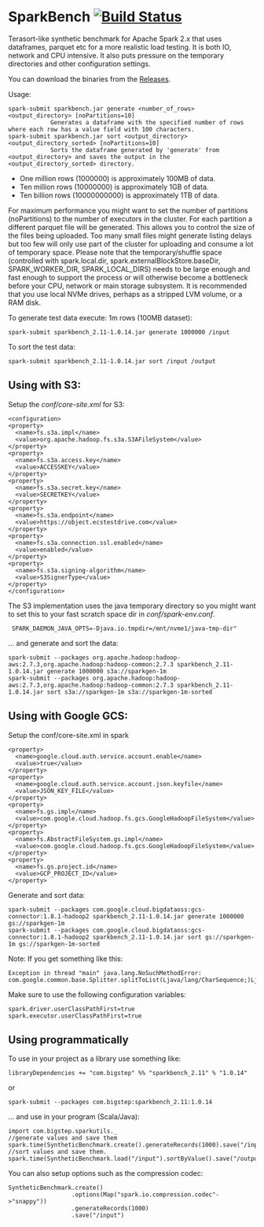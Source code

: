 # SparkBench [![Build Status](https://travis-ci.org/bigstepinc/SparkBench.svg?branch=master)](https://travis-ci.org/bigstepinc/SparkBench)
Terasort-like synthetic benchmark for Apache Spark 2.x that uses dataframes, parquet etc for a more realistic load testing. It is both IO, network and CPU intensive. It also puts pressure on the temporary directories and other configuration settings.

You can download the binaries from the [Releases](https://github.com/bigstepinc/SparkBench/releases).

Usage: 
```
spark-submit sparkbench.jar generate <number_of_rows> <output_directory> [noPartitions=10]
            Generates a dataframe with the specified number of rows where each row has a value field with 100 characters.
spark-submit sparkbench.jar sort <output_directory> <output_directory_sorted> [noPartitions=10]
            Sorts the dataframe generated by 'generate' from <output_directory> and saves the output in the <output_directory_sorted> directory.
```

- One million rows (1000000) is approximately 100MB of data.
- Ten million rows (10000000) is approximately 1GB of data. 
- Ten billion rows (10000000000) is approximately 1TB of data.

For maximum performance you might want to set the number of partitions (noPartitions) to the number of executors in the cluster. For each partition a different parquet file will be generated. This allows you to control the size of the files being uploaded. Too many small files might generate listing delays but too few will only use part of the cluster for uploading and consume a lot of temporary space.
Please note that the temporary/shuffle space (controlled with spark.local.dir, spark.externalBlockStore.baseDir, SPARK_WORKER_DIR, SPARK_LOCAL_DIRS) needs to be large enough and fast enough to support the process or will otherwise become a bottleneck before your CPU, network or main storage subsystem. It is recommended that you use local NVMe drives, perhaps as a stripped LVM volume, or a RAM disk.        

To generate test data execute: 1m rows (100MB dataset):
```
spark-submit sparkbench_2.11-1.0.14.jar generate 1000000 /input
```
To sort the test data:
```
spark-submit sparkbench_2.11-1.0.14.jar sort /input /output
```

## Using with S3:


Setup the *conf/core-site.xml* for S3:
```
<configuration>
<property>
  <name>fs.s3a.impl</name>
  <value>org.apache.hadoop.fs.s3a.S3AFileSystem</value>
</property>
<property>
  <name>fs.s3a.access.key</name>
  <value>ACCESSKEY</value>
</property>
<property>
  <name>fs.s3a.secret.key</name>
  <value>SECRETKEY</value>
</property>
<property>
  <name>fs.s3a.endpoint</name>
  <value>https://object.ecstestdrive.com</value>
</property>
<property>
  <name>fs.s3a.connection.ssl.enabled</name>
  <value>enabled</value>
</property>
<property>
  <name>fs.s3a.signing-algorithm</name>
  <value>S3SignerType</value>
</property>
</configuration>
```
The S3 implementation uses the java temporary directory so you might want to set this to your fast scratch space dir in *conf/spark-env.conf*.
```
 SPARK_DAEMON_JAVA_OPTS=-Djava.io.tmpdir=/mnt/nvme1/java-tmp-dir"
```
... and generate and sort the data:
```
spark-submit --packages org.apache.hadoop:hadoop-aws:2.7.3,org.apache.hadoop:hadoop-common:2.7.3 sparkbench_2.11-1.0.14.jar generate 1000000 s3a://sparkgen-1m
spark-submit --packages org.apache.hadoop:hadoop-aws:2.7.3,org.apache.hadoop:hadoop-common:2.7.3 sparkbench_2.11-1.0.14.jar sort s3a://sparkgen-1m s3a://sparkgen-1m-sorted
```

## Using with Google GCS:
Setup the conf/core-site.xml in spark

```
<property>
  <name>google.cloud.auth.service.account.enable</name>
  <value>true</value>
</property>
<property>
  <name>google.cloud.auth.service.account.json.keyfile</name>
  <value>JSON_KEY_FILE</value>
</property>
<property>
  <name>fs.gs.impl</name>
  <value>com.google.cloud.hadoop.fs.gcs.GoogleHadoopFileSystem</value>
</property>
<property>
  <name>fs.AbstractFileSystem.gs.impl</name>
  <value>com.google.cloud.hadoop.fs.gcs.GoogleHadoopFileSystem</value>
</property>
<property>
  <name>fs.gs.project.id</name>
  <value>GCP_PROJECT_ID</value>
</property>
```
Generate and sort data:
```
spark-submit --packages com.google.cloud.bigdataoss:gcs-connector:1.8.1-hadoop2 sparkbench_2.11-1.0.14.jar generate 1000000 gs://sparkgen-1m
spark-submit --packages com.google.cloud.bigdataoss:gcs-connector:1.8.1-hadoop2 sparkbench_2.11-1.0.14.jar sort gs://sparkgen-1m gs://sparkgen-1m-sorted
```
Note: If you get something like this:
```
Exception in thread "main" java.lang.NoSuchMethodError: com.google.common.base.Splitter.splitToList(Ljava/lang/CharSequence;)Ljava/util/List;
```
Make sure to use the following configuration variables:
```
spark.driver.userClassPathFirst=true
spark.executor.userClassPathFirst=true
```
## Using programmatically
To use in your project as a library use something like:

```
libraryDependencies += "com.bigstep" %% "sparkbench_2.11" % "1.0.14" 
```
or
```
spark-submit --packages com.bigstep:sparkbench_2.11:1.0.14
```
... and use in your program (Scala/Java):
```
import com.bigstep.sparkutils._
//generate values and save them
spark.time(SyntheticBenchmark.create().generateRecords(1000).save("/input"))
//sort values and save them.
spark.time(SyntheticBenchmark.load("/input").sortByValue().save("/output"))
```

You can also setup options such as the compression codec:
```
SyntheticBenchmark.create()
                  .options(Map("spark.io.compression.codec"->"snappy"))
                  .generateRecords(1000)
                  .save("/input")
```
